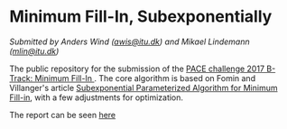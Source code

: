 # Minimum Fill-In, Subexponentially
*Submitted by Anders Wind (awis@itu.dk) and Mikael Lindemann (mlin@itu.dk)*

The public repository for the submission of the <a href="https://pacechallenge.wordpress.com/pace-2017/track-b-minimum-fill-in/">PACE challenge 2017 B-Track: Minimum Fill-In </a>. The core algorithm is based on Fomin and Villanger's article <a href="http://epubs.siam.org/doi/pdf/10.1137/11085390X">Subexponential Parameterized Algorithm for Minimum Fill-in</a>, with a few adjustments for optimization.

The report can be seen [here](report.pdf)
